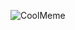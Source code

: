![CoolMeme](https://www.google.com/url?sa=i&source=images&cd=&ved=2ahUKEwiLhtqK54bnAhXKv54KHf9kALEQjRx6BAgBEAQ&url=http%3A%2F%2Ffalloutmemes.com%2F&psig=AOvVaw2or3abyqVcDcsi3UdgyVwB&ust=1579218926154572)
